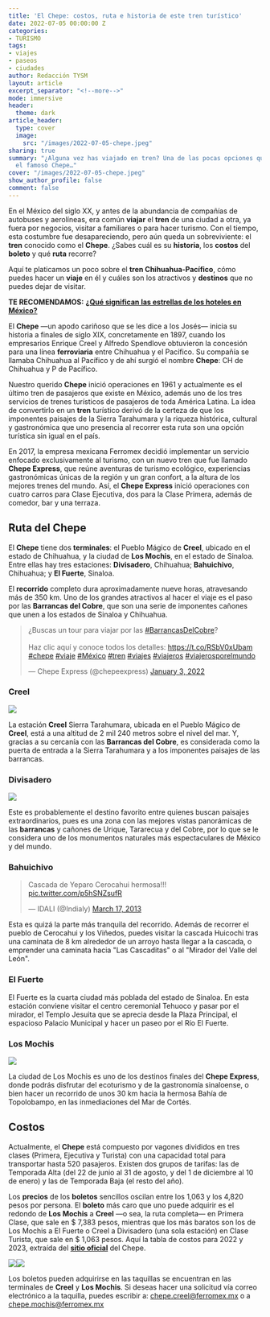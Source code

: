 ```yaml
---
title: 'El Chepe: costos, ruta e historia de este tren turístico'
date: 2022-07-05 00:00:00 Z
categories:
- TURISMO
tags:
- viajes
- paseos
- ciudades
author: Redacción TYSM
layout: article
excerpt_separator: "<!--more-->"
mode: immersive
header:
  theme: dark
article_header:
  type: cover
  image:
    src: "/images/2022-07-05-chepe.jpeg"
sharing: true
summary: "¿Alguna vez has viajado en tren? Una de las pocas opciones que quedan es
  el famoso Chepe…"
cover: "/images/2022-07-05-chepe.jpeg"
show_author_profile: false
comment: false
---
```


En el México del siglo XX, y antes de la abundancia de compañías de autobuses y aerolíneas, era común **viajar** el **tren** de una ciudad a otra, ya fuera por negocios, visitar a familiares o para hacer turismo. Con el tiempo, esta costumbre fue desapareciendo, pero aún queda un sobreviviente: el **tren** conocido como el **Chepe**. ¿Sabes cuál es su **historia**, los **costos** del **boleto** y qué **ruta** recorre?

Aquí te platicamos un poco sobre el **tren Chihuahua-Pacífico**, cómo puedes hacer un **viaje** en él y cuáles son los atractivos y **destinos** que no puedes dejar de visitar.

**TE RECOMENDAMOS:** [**¿Qué significan las estrellas de los hoteles en México?**](https://blog.tonoysumariachi.com/turismo/2022/07/27/que-significan-las-estrellas-de-los-hoteles-en-mexico.html)

El **Chepe** —un apodo cariñoso que se les dice a los Josés— inicia su historia a finales de siglo XIX, concretamente en 1897, cuando los empresarios Enrique Creel y Alfredo Spendlove obtuvieron la concesión para una línea **ferroviaria** entre Chihuahua y el Pacífico. Su compañía se llamaba Chihuahua al Pacífico y de ahí surgió el nombre **Chepe**: CH de Chihuahua y P de Pacífico.

Nuestro querido **Chepe** inició operaciones en 1961 y actualmente es el último tren de pasajeros que existe en México, además uno de los tres servicios de trenes turísticos de pasajeros de toda América Latina. La idea de convertirlo en un **tren** turístico derivó de la certeza de que los imponentes paisajes de la Sierra Tarahumara y la riqueza histórica, cultural y gastronómica que uno presencia al recorrer esta ruta son una opción turística sin igual en el país.

En 2017, la empresa mexicana Ferromex decidió implementar un servicio enfocado exclusivamente al turismo, con un nuevo tren que fue llamado **Chepe Express**, que reúne aventuras de turismo ecológico, experiencias gastronómicas únicas de la región y un gran confort, a la altura de los mejores trenes del mundo. Así, el **Chepe Express** inició operaciones con cuatro carros para Clase Ejecutiva, dos para la Clase Primera, además de comedor, bar y una terraza.

## Ruta del Chepe

El **Chepe** tiene dos **terminales**: el Pueblo Mágico de **Creel**, ubicado en el estado de Chihuahua, y la ciudad de **Los Mochis**, en el estado de Sinaloa. Entre ellas hay tres estaciones: **Divisadero**, Chihuahua; **Bahuichivo**, Chihuahua; y **El Fuerte**, Sinaloa.

El **recorrido** completo dura aproximadamente nueve horas, atravesando más de 350 km. Uno de los grandes atractivos al hacer el viaje es el paso por las **Barrancas del Cobre**, que son una serie de imponentes cañones que unen a los estados de Sinaloa y Chihuahua.

<blockquote class="twitter-tweet"><p lang="es" dir="ltr">¿Buscas un tour para viajar por las <a href="https://twitter.com/hashtag/BarrancasDelCobre?src=hash&ref_src=twsrc%5Etfw">#BarrancasDelCobre</a>?<br><br>Haz clic aquí y conoce todos los detalles: <a href="https://t.co/RSbV0xUbam">https://t.co/RSbV0xUbam</a> <a href="https://twitter.com/hashtag/chepe?src=hash&ref_src=twsrc%5Etfw">#chepe</a> <a href="https://twitter.com/hashtag/viaje?src=hash&ref_src=twsrc%5Etfw">#viaje</a> <a href="https://twitter.com/hashtag/M%C3%A9xico?src=hash&ref_src=twsrc%5Etfw">#México</a> <a href="https://twitter.com/hashtag/tren?src=hash&ref_src=twsrc%5Etfw">#tren</a> <a href="https://twitter.com/hashtag/viajes?src=hash&ref_src=twsrc%5Etfw">#viajes</a> <a href="https://twitter.com/hashtag/viajeros?src=hash&ref_src=twsrc%5Etfw">#viajeros</a> <a href="https://twitter.com/hashtag/viajerosporelmundo?src=hash&ref_src=twsrc%5Etfw">#viajerosporelmundo</a></p>— Chepe Express (@chepeexpress) <a href="https://twitter.com/chepeexpress/status/1478127789526167553?ref_src=twsrc%5Etfw">January 3, 2022</a></blockquote> <script async src="https://platform.twitter.com/widgets.js" charset="utf-8"></script>

### Creel

![](https://upload.wikimedia.org/wikipedia/commons/thumb/8/81/Casa_Creel_-_Chihuahua%2C_Chihuahua_-_02.JPG/1024px-Casa_Creel_-_Chihuahua%2C_Chihuahua_-_02.JPG)

La estación **Creel** Sierra Tarahumara, ubicada en el Pueblo Mágico de **Creel**, está a una altitud de 2 mil 240 metros sobre el nivel del mar. Y, gracias a su cercanía con las **Barrancas del Cobre**, es considerada como la puerta de entrada a la Sierra Tarahumara y a los imponentes paisajes de las barrancas.

### Divisadero

![](https://upload.wikimedia.org/wikipedia/commons/thumb/5/56/Divisadero%2C_Barrancas_del_Cobre%2C_Chihuahua.jpg/1024px-Divisadero%2C_Barrancas_del_Cobre%2C_Chihuahua.jpg)

Este es probablemente el destino favorito entre quienes buscan paisajes extraordinarios, pues es una zona con las mejores vistas panorámicas de las **barrancas** y cañones de Urique, Tararecua y del Cobre, por lo que se le considera uno de los monumentos naturales más espectaculares de México y del mundo.

### Bahuichivo

<blockquote class="twitter-tweet"><p lang="es" dir="ltr">Cascada de Yeparo Cerocahui hermosa!!! <a href="http://t.co/p5hSNZsufR">pic.twitter.com/p5hSNZsufR</a></p>— IDALI (@Indialy) <a href="https://twitter.com/Indialy/status/313262626496978946?ref_src=twsrc%5Etfw">March 17, 2013</a></blockquote> <script async src="https://platform.twitter.com/widgets.js" charset="utf-8"></script>

Esta es quizá la parte más tranquila del recorrido. Además de recorrer el pueblo de Cerocahui y los Viñedos, puedes visitar la cascada Huicochi tras una caminata de 8 km alrededor de un arroyo hasta llegar a la cascada, o emprender una caminata hacia "Las Cascaditas" o al "Mirador del Valle del León".

### El Fuerte

El Fuerte es la cuarta ciudad más poblada del estado de Sinaloa. En esta estación conviene visitar el centro ceremonial Tehuoco y pasar por el mirador, el Templo Jesuita que se aprecia desde la Plaza Principal, el espacioso Palacio Municipal y hacer un paseo por el Río El Fuerte.

### Los Mochis

![](https://upload.wikimedia.org/wikipedia/commons/thumb/b/bb/Watching_the_boats_in_Topolobampo%2C_Sinaloa%2C_Mexico.jpg/1024px-Watching_the_boats_in_Topolobampo%2C_Sinaloa%2C_Mexico.jpg)

La ciudad de Los Mochis es uno de los destinos finales del **Chepe Express**, donde podrás disfrutar del ecoturismo y de la gastronomía sinaloense, o bien hacer un recorrido de unos 30 km hacia la hermosa Bahía de Topolobampo, en las inmediaciones del Mar de Cortés.

## Costos

Actualmente, el **Chepe** está compuesto por vagones divididos en tres clases (Primera, Ejecutiva y Turista) con una capacidad total para transportar hasta 520 pasajeros. Existen dos grupos de tarifas: las de Temporada Alta (del 22 de junio al 31 de agosto, y del 1 de diciembre al 10 de enero) y las de Temporada Baja (el resto del año).

Los **precios** de los **boletos** sencillos oscilan entre los 1,063 y los 4,820 pesos por persona. El **boleto** más caro que uno puede adquirir es el redondo de **Los Mochis** a **Creel** —o sea, la ruta completa— en Primera Clase, que sale en $ 7,383 pesos, mientras que los más baratos son los de Los Mochis a El Fuerte o Creel a Divisadero (una sola estación) en Clase Turista, que sale en $ 1,063 pesos. Aquí la tabla de costos para 2022 y 2023, extraída del [**sitio oficial**](https://chepe.mx/tren/conoce-las-tarifas-de-chepe-express-2022/ "Chepe") del Chepe.

![](https://chepe.mx/wp-content/uploads/2022/06/Temporada-Baja-OK-1140x990.png)![](https://chepe.mx/wp-content/uploads/2022/06/Temporada-Alta-ok-1140x996.png)

Los boletos pueden adquirirse en las taquillas se encuentran en las terminales de **Creel** y **Los Mochis**. Si deseas hacer una solicitud vía correo electrónico a la taquilla, puedes escribir a: chepe.creel@ferromex.mx o a chepe.mochis@ferromex.mx
